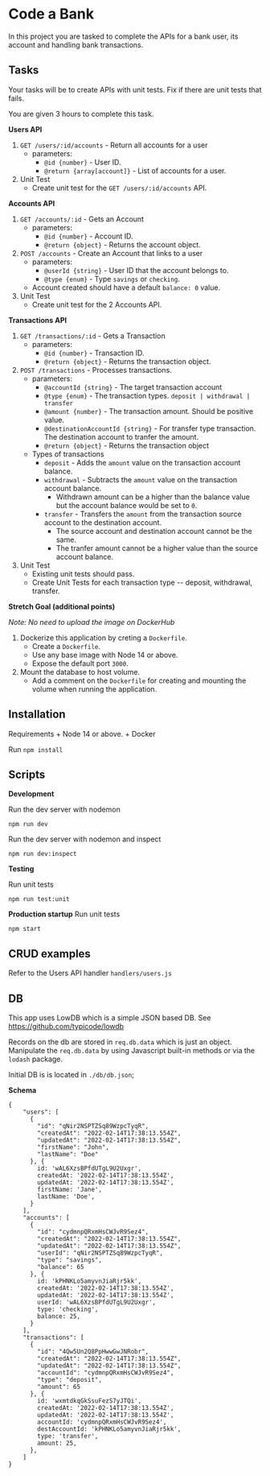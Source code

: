# Code a Bank

In this project you are tasked to complete the APIs for a bank user, its account and handling bank transactions.

## Tasks

Your tasks will be to create APIs with unit tests. Fix if there are unit tests that fails.

You are given 3 hours to complete this task.

**Users API**

1. `GET /users/:id/accounts` - Return all accounts for a user
      + parameters:
          + `@id {number}` - User ID.
          + `@return {array[account]}` - List of accounts for a user.
2. Unit Test
      + Create unit test for the `GET /users/:id/accounts` API.

**Accounts API**

1. `GET /accounts/:id` - Gets an Account
      + parameters:
          + `@id {number}` - Account ID.
          + `@return {object}` - Returns the account object.
2. `POST /accounts` - Create an Account that links to a user
      + parameters:
          + `@userId {string}` - User ID that the account belongs to.
          + `@type {enum}` - Type `savings` or `checking`.
      + Account created should have a default `balance: 0` value.
3. Unit Test
      + Create unit test for the 2 Accounts API.

**Transactions API**

1. `GET /transactions/:id` - Gets a Transaction
      + parameters:
          + `@id {number}` - Transaction ID.
          + `@return {object}` - Returns the transaction object.
2. `POST /transactions` - Processes transactions.
      + parameters:
          + `@accountId {string}` - The target transaction account
          + `@type {enum}` - The transaction types. `deposit | withdrawal | transfer`
          + `@amount {number}` - The transaction amount. Should be positive value.
          + `@destinationAccountId {string}` - For transfer type transaction. The destination account to tranfer the amount.
          + `@return {object}` - Returns the transaction object
      + Types of transactions
          + `deposit` - Adds the `amount` value on the transaction account balance.
          + `withdrawal` - Subtracts the `amount` value on the transaction account balance.
              + Withdrawn amount can be a higher than the balance value but the account balance would be set to `0`.
          + `transfer` - Transfers the `amount` from the transaction source account to the destination account.
             + The source account and destination account cannot be the same.
             + The tranfer amount cannot be a higher value than the source account balance.
3. Unit Test
      + Existing unit tests should pass.
      + Create Unit Tests for each transaction type -- deposit, withdrawal, transfer.

**Stretch Goal (additional points)**

*Note: No need to upload the image on DockerHub*

1. Dockerize this application by creting a `Dockerfile`.
      + Create a `Dockerfile`.
      + Use any base image with Node 14 or above.
      + Expose the default port `3000`.
2. Mount the database to host volume.
      + Add a comment on the `Dockerfile` for creating and mounting the volume when running the application.

## Installation

Requirements
      + Node 14 or above.
      + Docker

Run `npm install`

## Scripts

**Development**

Run the dev server with nodemon

```
npm run dev
```

Run the dev server with nodemon and inspect

```
npm run dev:inspect
```

**Testing**

Run unit tests

```
npm run test:unit
```

**Production startup**
Run unit tests

```
npm start
```


## CRUD examples

Refer to the Users API handler `handlers/users.js`

## DB

This app uses LowDB which is a simple JSON based DB. See <https://github.com/typicode/lowdb>

Records on the db are stored in `req.db.data` which is just an object. Manipulate the `req.db.data` by using Javascript built-in methods or via the `lodash` package.

Initial DB is is located in `./db/db.json`;

**Schema**

```
{
    "users": [
      {
        "id": "qNir2NSPTZSq89WzpcTyqR",
        "createdAt": "2022-02-14T17:38:13.554Z",
        "updatedAt": "2022-02-14T17:38:13.554Z",
        "firstName": "John",
        "lastName": "Doe"
      }, {
        id: 'wAL6XzsBPfdUTgL9U2Uxgr',
        createdAt: '2022-02-14T17:38:13.554Z',
        updatedAt: '2022-02-14T17:38:13.554Z',
        firstName: 'Jane',
        lastName: 'Doe',
      }
    ],
    "accounts": [
      {
        "id": "cydmnpQRxmHsCWJvR9Sez4",
        "createdAt": "2022-02-14T17:38:13.554Z",
        "updatedAt": "2022-02-14T17:38:13.554Z",
        "userId": "qNir2NSPTZSq89WzpcTyqR",
        "type": "savings",
        "balance": 65
      }, {
        id: 'kPHNKLo5amyvnJiaRjr5kk',
        createdAt: '2022-02-14T17:38:13.554Z',
        updatedAt: '2022-02-14T17:38:13.554Z',
        userId: 'wAL6XzsBPfdUTgL9U2Uxgr',
        type: 'checking',
        balance: 25,
      }
    ],
    "transactions": [
      {
        "id": "4Qw5Un2Q8PpHwwGwJNRobr",
        "createdAt": "2022-02-14T17:38:13.554Z",
        "updatedAt": "2022-02-14T17:38:13.554Z",
        "accountId": "cydmnpQRxmHsCWJvR9Sez4",
        "type": "deposit",
        "amount": 65
      }, {
        id: 'wxmtdkqGkSsuFezS7yJTQi',
        createdAt: '2022-02-14T17:38:13.554Z',
        updatedAt: '2022-02-14T17:38:13.554Z',
        accountId: 'cydmnpQRxmHsCWJvR9Sez4',
        destAccountId: 'kPHNKLo5amyvnJiaRjr5kk',
        type: 'transfer',
        amount: 25,
      },
    ]
}
```